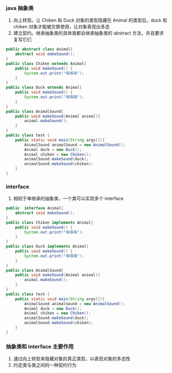 ### java 抽象类

1. 向上转型。让 Chiken 和 Duck 对象的类型隐藏在 Animal 的类型后，duck 和 chiken 对象才能被交换使用，让对象表现出多态
2. 建立契约。继承抽象类的具体类都会继承抽象类的 abstract 方法，并且要求复写它们

```java
public abstract class Animal{
    abstract void makeSound();
}
public class Chiken extends Animal{
    public void makeSound() {
        System.out.print("咯咯咯");
    }
}
public class Duck extends Animal{
    public void makeSound() {
        System.out.print("嘎嘎嘎");
    }
}
public class AnimalSound{
    public void makeSound(Animal animal){
        animal.makeSound();
    }
}
public class test {
    public static void main(String args[]){
        AnimalSound animalSound = new AnimalSound();
        Animal duck = new Duck();
        Animal chiken = new Chiken();
        animalSound.makeSound(duck);
        animalSound.makeSound(chiken);
    }
}
```

### interface

1. 相较于单继承的抽象类，一个类可以实现多个 interface

```java
public  interface Animal{
    abstract void makeSound();
}
public class Chiken implements Animal{
    public void makeSound() {
        System.out.print("咯咯咯");
    }
}
public class Duck implements Animal{
    public void makeSound() {
        System.out.print("嘎嘎嘎");
    }
}
public class AnimalSound{
    public void makeSound(Animal animal){
        animal.makeSound();
    }
}
public class test {
    public static void main(String args[]){
        AnimalSound animalSound = new AnimalSound();
        Animal duck = new Duck();
        Animal chiken = new Chiken();
        animalSound.makeSound(duck);
        animalSound.makeSound(chiken);
    }
}
```

### 抽象类和 interface 主要作用

1. 通过向上转型来隐藏对象的真正类型，以表现对象的多态性
2. 约定类与类之间的一种契约行为
